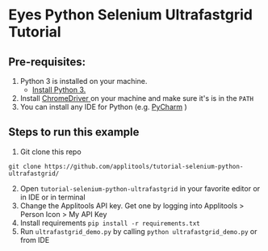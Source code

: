 # Eyes Python Selenium Ultrafastgrid Tutorial

## Pre-requisites:

1. Python 3 is installed on your machine.
   * [Install Python 3.](https://realpython.com/installing-python/)
2. Install [ChromeDriver](https://chromedriver.chromium.org/getting-started)[ ](https://chromedriver.chromium.org/getting-started) on your machine and make sure it's is in the `PATH`
3. You can install any IDE for Python (e.g. [PyCharm](https://www.jetbrains.com/pycharm/download/) )

## Steps to run this example

1. Git clone this repo

`git clone https://github.com/applitools/tutorial-selenium-python-ultrafastgrid/`

2. Open `tutorial-selenium-python-ultrafastgrid` in your favorite editor or in IDE or in terminal
3. Change the Applitools API key. Get one by logging into Applitools > Person Icon > My API Key
4. Install requirements `pip install -r requirements.txt`
5. Run `ultrafastgrid_demo.py` by calling `python ultrafastgrid_demo.py` or from IDE